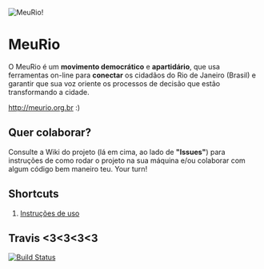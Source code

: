 ![MeuRio!](http://i.imgur.com/paXSv.png)

# MeuRio

O MeuRio é um **movimento democrático** e **apartidário**, que usa ferramentas on-line para **conectar** os cidadãos do Rio de Janeiro (Brasil) e garantir que sua voz oriente os processos de decisão que estão transformando a cidade.

http://meurio.org.br :)


## Quer colaborar?

Consulte a Wiki do projeto (lá em cima, ao lado de **"Issues"**) para instruções de como rodar o projeto na sua máquina e/ou colaborar com algum código bem maneiro teu. Your turn!


## Shortcuts

1. [Instruções de uso](https://github.com/meurio/meurio/wiki/Instru%C3%A7%C3%B5es-para-uso)

## Travis <3<3<3<3

[![Build Status](https://secure.travis-ci.org/meurio/meurio.png?branch=master)](http://travis-ci.org/meurio/meurio)
